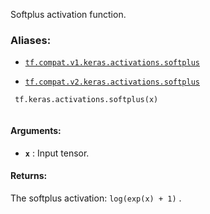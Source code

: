 Softplus activation function.



### Aliases:

- [ `tf.compat.v1.keras.activations.softplus` ](/api_docs/python/tf/keras/activations/softplus)

- [ `tf.compat.v2.keras.activations.softplus` ](/api_docs/python/tf/keras/activations/softplus)



```
 tf.keras.activations.softplus(x)
 
```



#### Arguments:

- **`x`** : Input tensor.



#### Returns:
The softplus activation:  `log(exp(x) + 1)` .

